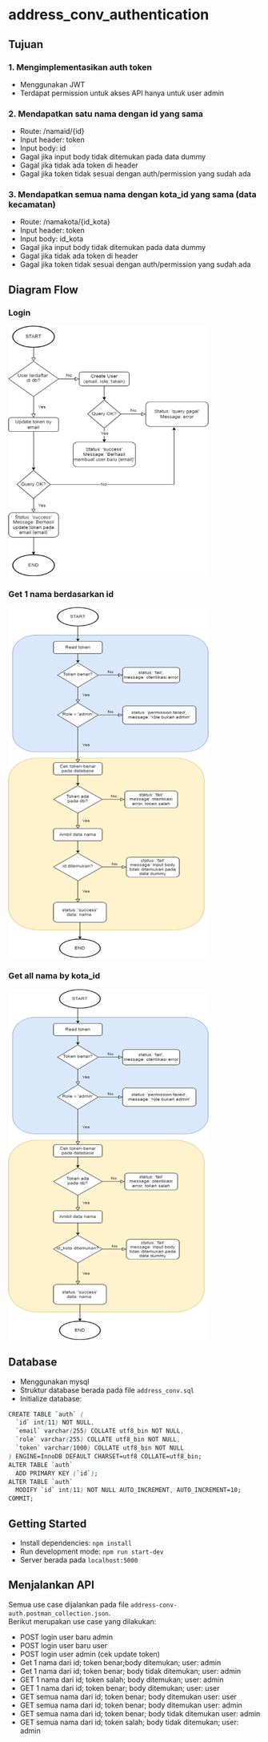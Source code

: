 # address_conv_authentication

## Tujuan

### 1. Mengimplementasikan auth token
-	Menggunakan JWT
-	Terdapat permission untuk akses API hanya untuk user admin 
### 2. Mendapatkan satu nama dengan id yang sama
-	Route: /namaid/{id}
-	Input header: token
-	Input body: id
-	Gagal jika input body tidak ditemukan pada data dummy
-	Gagal jika tidak ada token di header
-	Gagal jika token tidak sesuai dengan auth/permission yang sudah ada
### 3. Mendapatkan semua nama dengan kota_id yang sama (data kecamatan)
-	Route: /namakota/{id_kota}
-	Input header: token
-	Input body: id_kota
-	Gagal jika input body tidak ditemukan pada data dummy
-	Gagal jika tidak ada token di header
-	Gagal jika token tidak sesuai dengan auth/permission yang sudah ada

## Diagram Flow
### Login
<img src="/assets/add_conv_auth_login.png" alt="add_conv_auth_login" style="height: 500px; width:400px;"/>

### Get 1 nama berdasarkan id
<img src="/assets/add_conv_auth_nama_id.png" alt="add_conv_auth_nama_id" style="height: 700px; width:400px;"/>

### Get all nama by kota_id
<img src="/assets/add_conv_auth_nama_kota_id.png" alt="add_conv_auth_nama_kota_id" style="height: 700px; width:400px;"/>

## Database
-	Menggunakan mysql 
- Struktur database berada pada file `address_conv.sql`
-	Initialize database:

```css
CREATE TABLE `auth` (
  `id` int(11) NOT NULL,
  `email` varchar(255) COLLATE utf8_bin NOT NULL,
  `role` varchar(255) COLLATE utf8_bin NOT NULL,
  `token` varchar(1000) COLLATE utf8_bin NOT NULL
) ENGINE=InnoDB DEFAULT CHARSET=utf8 COLLATE=utf8_bin;
ALTER TABLE `auth`
  ADD PRIMARY KEY (`id`);
ALTER TABLE `auth`
  MODIFY `id` int(11) NOT NULL AUTO_INCREMENT, AUTO_INCREMENT=10;
COMMIT;
```

## Getting Started
-	Install dependencies: `npm install`
-	Run development mode: `npm run start-dev` 
-	Server berada pada `localhost:5000`

## Menjalankan API
Semua use case dijalankan pada file `address-conv-auth.postman_collection.json`.  
Berikut merupakan use case yang dilakukan:
-	POST login user baru admin
-	POST login user baru user
-	POST login user admin (cek update token)
-	Get 1 nama dari id; token benar;body ditemukan; user: admin
-	Get 1 nama dari id; token benar; body tidak ditemukan; user: admin
-	GET 1 nama dari id; token salah; body ditemukan; user: admin
-	GET 1 nama dari id; token benar; body ditemukan; user: user
-	GET semua nama dari id; token benar; body ditemukan user: user
-	GET semua nama dari id; token benar; body ditemukan user: admin
-	GET semua nama dari id; token benar; body tidak ditemukan user: admin
-	GET semua nama dari id; token salah; body tidak ditemukan; user: admin

